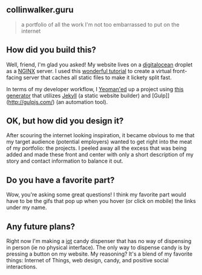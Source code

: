 ## collinwalker.guru

> a portfolio of all the work I'm not too embarrassed to put on the internet

## How did you build this?

Well, friend, I'm glad you asked! My website lives on a [digitalocean](https://www.digitalocean.com/) droplet as a [NGINX](https://www.nginx.com/resources/wiki/) server. I used this [wonderful tutorial](https://www.digitalocean.com/community/tutorials/how-to-setup-fastcgi-caching-with-nginx-on-your-vps) to create a virtual front-facing server that caches all static files to make it lickety split fast. 

In terms of my developer workflow, I [Yeoman'ed](http://yeoman.io/) up a project using [this generator](https://github.com/sondr3/generator-jekyllized) that utilizes [Jekyll](https://jekyllrb.com/) (a static website builder) and [Gulp]](http://gulpjs.com/) (an automation tool).


## OK, but how did you design it?

After scouring the internet looking inspiration, it became obvious to me that my target audience (potential employers) wanted to get right into the meat of my portfolio: the projects. I peeled away all the excess that was being added and made these front and center with only a short description of my story and contact information to balance it out.


## Do you have a favorite part?

Wow, you're asking some great questions! I think my favorite part would have to be the gifs that pop up when you hover (or click on mobile) the links under my name.

## Any future plans?

Right now I'm making a [iot](https://www.google.com/search?q=internet+of+things) candy dispenser that has no way of dispensing in person (ie no physical interface). The only way to dispense candy is by pressing a button on my website. My reasoning? It's a blend of my favorite things: Internet of Things, web design, candy, and positive social interactions.

